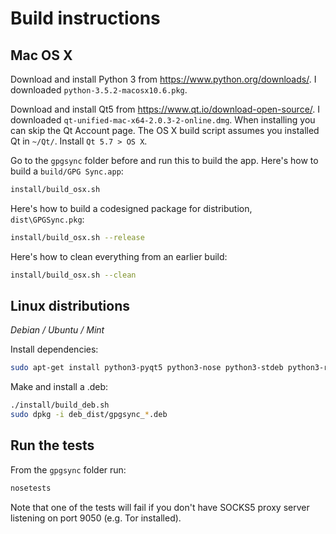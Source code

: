 # Build instructions

## Mac OS X

Download and install Python 3 from https://www.python.org/downloads/. I downloaded `python-3.5.2-macosx10.6.pkg`.

Download and install Qt5 from https://www.qt.io/download-open-source/. I downloaded `qt-unified-mac-x64-2.0.3-2-online.dmg`. When installing you can skip the Qt Account page. The OS X build script assumes you installed Qt in `~/Qt/`. Install `Qt 5.7 > OS X`.

Go to the `gpgsync` folder before and run this to build the app. Here's how to build a `build/GPG Sync.app`:

```sh
install/build_osx.sh
```

Here's how to build a codesigned package for distribution, `dist\GPGSync.pkg`:

```sh
install/build_osx.sh --release
```

Here's how to clean everything from an earlier build:

```sh
install/build_osx.sh --clean
```

## Linux distributions

*Debian / Ubuntu / Mint*

Install dependencies:

```sh
sudo apt-get install python3-pyqt5 python3-nose python3-stdeb python3-requests python3-socks python3-packaging gnupg2
```

Make and install a .deb:

```sh
./install/build_deb.sh
sudo dpkg -i deb_dist/gpgsync_*.deb
```

## Run the tests

From the `gpgsync` folder run:

```sh
nosetests
```

Note that one of the tests will fail if you don't have SOCKS5 proxy server listening on port 9050 (e.g. Tor installed).
